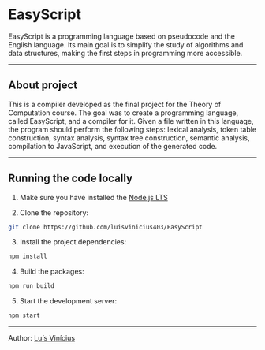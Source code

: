 # EasyScript

EasyScript is a programming language based on pseudocode and the English language. Its main goal is to simplify the study of algorithms and data structures, making the first steps in programming more accessible.

---

## About project

This is a compiler developed as the final project for the Theory of Computation course. The goal was to create a programming language, called EasyScript, and a compiler for it. Given a file written in this language, the program should perform the following steps: lexical analysis, token table construction, syntax analysis, syntax tree construction, semantic analysis, compilation to JavaScript, and execution of the generated code.

---

## Running the code locally

1. Make sure you have installed the [Node.js LTS](https://nodejs.org/en/download/package-manager)

2. Clone the repository:

```bash
git clone https://github.com/luisvinicius403/EasyScript
```

3. Install the project dependencies:

```bash
npm install
```

4. Build the packages:

```bash
npm run build
```

5. Start the development server:

```bash
npm start
```

---

Author: [Luís Vinícius](https://github.com/luisvinicius403)
